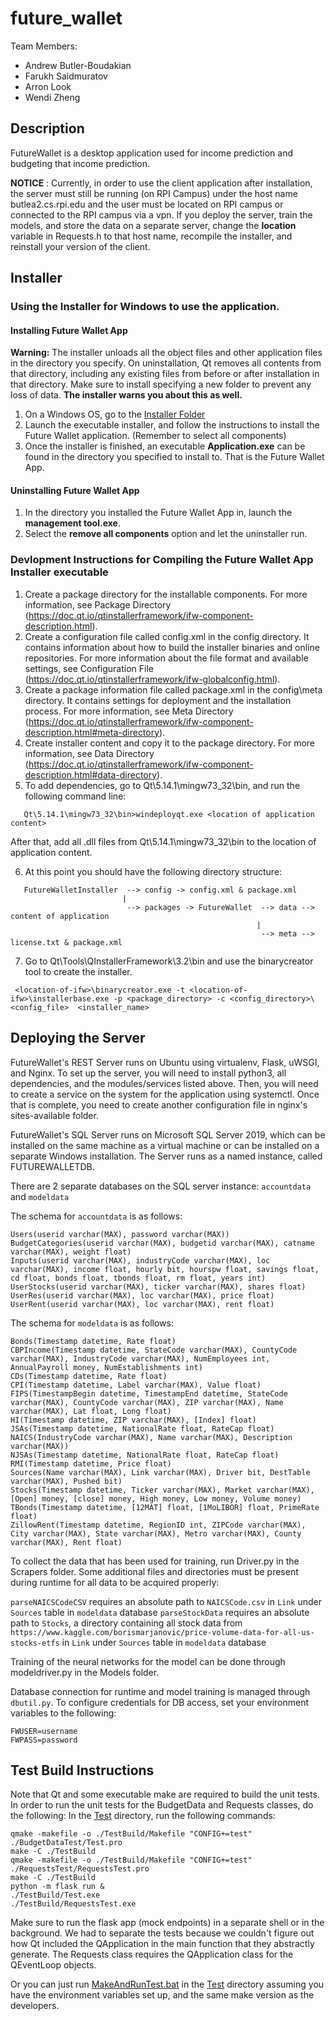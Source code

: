 # future_wallet

Team Members:
  * Andrew Butler-Boudakian
  * Farukh Saidmuratov 
  * Arron Look
  * Wendi Zheng
  
## Description
FutureWallet is a desktop application used for income prediction and budgeting that income prediction.

**NOTICE** : Currently, in order to use the client application after installation, the server must still be running (on RPI Campus) under the host name butlea2.cs.rpi.edu and the user must be located on RPI campus or connected to the RPI campus via a vpn. If you deploy the server, train the models, and store the data on a separate server, change the **location** variable in Requests.h to that host name, recompile the installer, and reinstall your version of the client.

## Installer
### Using the Installer for Windows to use the application.
#### Installing Future Wallet App
**Warning:** The installer unloads all the object files and other application files in the directory you specify. On uninstallation, Qt removes all contents from that directory, including any existing files from before or after installation in that directory. Make sure to install specifying a new folder to prevent any loss of data. **The installer warns you about this as well.**
1. On a Windows OS, go to the [Installer Folder](./Windows%20Installer)
2. Launch the executable installer, and follow the instructions to install the Future Wallet application. (Remember to select all components)
3. Once the installer is finished, an executable **Application.exe** can be found in the directory you specified to install to. That is the Future Wallet App.

#### Uninstalling Future Wallet App
1. In the directory you installed the Future Wallet App in, launch the **management tool.exe**.
2. Select the **remove all components** option and let the uninstaller run.

### Devlopment Instructions for Compiling the Future Wallet App Installer executable
1. Create a package directory for the installable components. For more information, see Package Directory (https://doc.qt.io/qtinstallerframework/ifw-component-description.html).
2. Create a configuration file called config.xml in the config directory. It contains information about how to build the installer binaries and online repositories. For more information about the file format and available settings, see Configuration File (https://doc.qt.io/qtinstallerframework/ifw-globalconfig.html).
3. Create a package information file called package.xml in the config\meta directory. It contains settings for deployment and the installation process. For more information, see Meta Directory (https://doc.qt.io/qtinstallerframework/ifw-component-description.html#meta-directory).
4. Create installer content and copy it to the package directory. For more information, see Data Directory (https://doc.qt.io/qtinstallerframework/ifw-component-description.html#data-directory).
5. To add dependencies, go to Qt\5.14.1\mingw73_32\bin, and run the following command line:
```
   Qt\5.14.1\mingw73_32\bin>windeployqt.exe <location of application content>
```
   After that, add all .dll files from Qt\5.14.1\mingw73_32\bin to the location of application content.

6. At this point you should have the following directory structure:
```
   FutureWalletInstaller  --> config -> config.xml & package.xml
                         |          
                          --> packages -> FutureWallet  --> data --> content of application
                                                       |
                                                        --> meta --> license.txt & package.xml
```                                                        
                                                        
7. Go to Qt\Tools\QInstallerFramework\3.2\bin and use the binarycreator tool to create the installer. 
```
 <location-of-ifw>\binarycreator.exe -t <location-of-ifw>\installerbase.exe -p <package_directory> -c <config_directory>\<config_file>  <installer_name>
 ```

## Deploying the Server
FutureWallet's REST Server runs on Ubuntu using virtualenv, Flask, uWSGI, and Nginx.
To set up the server, you will need to install python3, all dependencies, and the modules/services listed above.
Then, you will need to create a service on the system for the application using systemctl.
Once that is complete, you need to create another configuration file in nginx's sites-available folder.

FutureWallet's SQL Server runs on Microsoft SQL Server 2019, which can be installed on the same machine as a virtual machine
or can be installed on a separate Windows installation. The Server runs as a named instance, called FUTUREWALLETDB.

There are 2 separate databases on the SQL server instance: `accountdata` and `modeldata`

The schema for `accountdata` is as follows:
```
Users(userid varchar(MAX), password varchar(MAX))
BudgetCategories(userid varchar(MAX), budgetid varchar(MAX), catname varchar(MAX), weight float)
Inputs(userid varchar(MAX), industryCode varchar(MAX), loc varchar(MAX), income float, hourly bit, hourspw float, savings float, cd float, bonds float, tbonds float, rm float, years int)
UserStocks(userid varchar(MAX), ticker varchar(MAX), shares float)
UserRes(userid varchar(MAX), loc varchar(MAX), price float)
UserRent(userid varchar(MAX), loc varchar(MAX), rent float)
```

The schema for `modeldata` is as follows:
```
Bonds(Timestamp datetime, Rate float)
CBPIncome(Timestamp datetime, StateCode varchar(MAX), CountyCode varchar(MAX), IndustryCode varchar(MAX), NumEmployees int, AnnualPayroll money, NumEstablishments int)
CDs(Timestamp datetime, Rate float)
CPI(Timestamp datetime, Label varchar(MAX), Value float)
FIPS(TimestampBegin datetime, TimestampEnd datetime, StateCode varchar(MAX), CountyCode varchar(MAX), ZIP varchar(MAX), Name varchar(MAX), Lat float, Long float)
HI(Timestamp datetime, ZIP varchar(MAX), [Index] float)
JSAs(Timestamp datetime, NationalRate float, RateCap float)
NAICS(IndustryCode varchar(MAX), Name varchar(MAX), Description varchar(MAX))
NJSAs(Timestamp datetime, NationalRate float, RateCap float)
RMI(Timestamp datetime, Price float)
Sources(Name varchar(MAX), Link varchar(MAX), Driver bit, DestTable varchar(MAX), Pushed bit)
Stocks(Timestamp datetime, Ticker varchar(MAX), Market varchar(MAX), [Open] money, [close] money, High money, Low money, Volume money)
TBonds(Timestamp datetime, [12MAT] float, [1MoLIBOR] float, PrimeRate float)
ZillowRent(Timestamp datetime, RegionID int, ZIPCode varchar(MAX), City varchar(MAX), State varchar(MAX), Metro varchar(MAX), County varchar(MAX), Rent float)
```

To collect the data that has been used for training, run Driver.py in the Scrapers folder.
Some additional files and directories must be present during runtime for all data to be acquired properly:

`parseNAICSCodeCSV` requires an absolute path to `NAICSCode.csv` in `Link` under `Sources` table in `modeldata` database
`parseStockData` requires an absolute path to `Stocks`, a directory containing all stock data from `https://www.kaggle.com/borismarjanovic/price-volume-data-for-all-us-stocks-etfs` in `Link` under `Sources` table in `modeldata` database


Training of the neural networks for the model can be done through modeldriver.py in the Models folder.

Database connection for runtime and model training is managed through `dbutil.py`.
To configure credentials for DB access, set your environment variables to the following:
```
FWUSER=username
FWPASS=password
```

## Test Build Instructions
Note that Qt and some executable make are required to build the unit tests.
In order to run the unit tests for the BudgetData and Requests classes, do the following:
In the [Test](./Application/Test) directory, run the following commands:
```
qmake -makefile -o ./TestBuild/Makefile "CONFIG+=test" ./BudgetDataTest/Test.pro
make -C ./TestBuild
qmake -makefile -o ./TestBuild/Makefile "CONFIG+=test" ./RequestsTest/RequestsTest.pro
make -C ./TestBuild
python -m flask run &
./TestBuild/Test.exe
./TestBuild/RequestsTest.exe
```
Make sure to run the flask app (mock endpoints) in a separate shell or in the background.
We had to separate the tests because we couldn't figure out how Qt included the QApplication in the main function that they abstractly generate. The Requests class requires the QApplication class for the QEventLoop objects.

Or you can just run [MakeAndRunTest.bat](./Application/Test/MakeAndRunTest.bat) in the [Test](./Application/Test) directory assuming you have the environment variables set up, and the same make version as the developers.

[//]: # (For Windows User dev team, make is C:\Qt\Tools\mingw730_64\bin\mingw32-make.exe)
